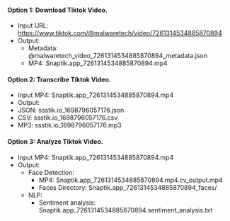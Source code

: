 #### Option 1: Download Tiktok Video. 
- Input URL: https://www.tiktok.com/@malwaretech/video/7261314534885870894
- Output: 
  - Metadata: @malwaretech_video_7261314534885870894_metadata.json
  - MP4: Snaptik.app_7261314534885870894.mp4

 #### Option 2: Transcribe Tiktok Video.
 - Input MP4: Snaptik.app_7261314534885870894.mp4
 - Output:
  - JSON: ssstik.io_1698796057176.json
  - CSV: ssstik.io_1698796057176.csv
  - MP3: ssstik.io_1698796057176.mp3

#### Option 3: Analyze Tiktok Video.
- Input MP4: Snaptik.app_7261314534885870894.mp4
- Output: 
  - Face Detection: 
    - MP4: Snaptik.app_7261314534885870894.mp4.cv_output.mp4
    - Faces Directory: Snaptik.app_7261314534885870894_faces/
  - NLP:
    - Sentiment analysis: Snaptik.app_7261314534885870894.sentiment_analysis.txt
